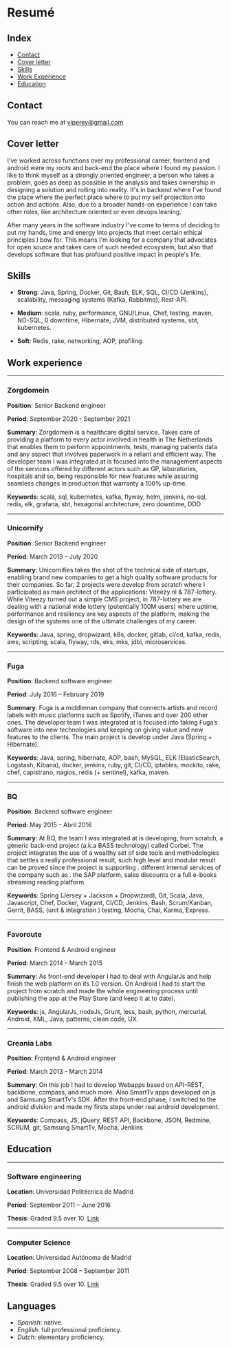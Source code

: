 # Resumé

## Index

+ [Contact](#contact)
+ [Cover letter](#cover-letter)
+ [Skills](#skills)
+ [Work Experience](#work-experience)
+ [Education](#education)


## Contact

You can reach me at [viperey@gmail.com](mailto:viperey@gmail.com)


## Cover letter

I've worked across functions over my professional career, frontend and android were my roots and back-end the place where I found my passion.
I like to think myself as a strongly oriented engineer, a person who takes a problem, goes as deep as possible in the analysis and takes ownership in designing a solution and rolling into reality.
It's in backend where I've found the place where the perfect place where to put my self projection into action and actions. Also, due to a broader hands-on experience I can take other roles, like architecture oriented or even devops leaning.  

After many years in the software industry I've come to terms of deciding to put my hands, time and energy into projects that meet certain ethical principles I bow for. This means I'm looking for a company that advocates for open source and takes care of such needed ecosystem, but also that develops software that has profound positive impact in people's life.


## Skills

- **Strong**: Java, Spring, Docker, Git, Bash, ELK, SQL, CI/CD (Jenkins),  scalability, messaging systems (Kafka, Rabbitmq), Rest-API.

- **Medium**: scala, ruby, performance, GNU/Linux, Chef, testing, maven, NO-SQL, 0 downtime, Hibernate, JVM, distributed systems, sbt, kubernetes.

- **Soft**: Redis, rake, networking, AOP, profiling.


## Work experience

---
### Zorgdomein

**Position**: Senior Backend engineer  

**Period**: September 2020 - September 2021  

**Summary**: Zorgdomein is a healthcare digital service. Takes care of providing a platform to every actor involved in health in The Netherlands that enables them to perform appointments, tests, managing patients data and any aspect that involves paperwork in a reliant and efficient way. The developer team I was integrated at is focused into the management aspects of the services offered by different actors such as GP, laboratories, hospitals and so, being responsible for new features while assuring seamless changes in production that warranty a 100% up-time.  

**Keywords**: scala, sql, kubernetes, kafka, flyway, helm, jenkins, no-sql, redis, elk, grafana, sbt, hexagonal architecture, zero downtime, DDD


---
### Unicornify

**Position**: Senior Backend engineer  

**Period**: March 2019 – July 2020  

**Summary**: Unicornifies takes the shot of the technical side of startups, enabling brand new companies to get a high quality software products for their companies. So far, 2 projects were develop from scratch where I participated as main architect of the applications: Viteezy.nl & 787-lottery. While Viteezy turned out a simple CMS project, in 787-lottery we are dealing with a national wide lottery (potentially 100M users) where uptime, performance and resiliency are key aspects of the platform, making the design of the systems one of the ultimate challenges of my career.  

**Keywords**: Java, spring, dropwizard, k8s, docker, gitlab, ci/cd, kafka, redis, aws, scripting, scala, flyway, rds, eks, mks, jdbi, microservices.  


---
### Fuga

**Position**: Backend software engineer  

**Period**: July 2016 – February 2019  

**Summary**: Fuga is a middleman company that connects artists and record labels with music platforms such as Spotify, iTunes  and over 200 other ones. The developer team I was integrated at is focused into taking Fuga’s software into new technologies and keeping on giving value and new features to the clients. The main project is develop under Java (Spring + Hibernate).  

**Keywords**: Java, spring, hibernate, AOP, bash, MySQL, ELK (ElasticSearch, Logstash, Kibana), docker, jenkins, ruby, git, CI/CD, iptables, mockito, rake, chef, capistrano, nagios, redis (+ sentinel), kafka, maven.  


---
### BQ

**Position**: Backend software engineer  

**Period**: May 2015 – Abril 2016  

**Summary**: At BQ, the team I was integrated at is developing, from scratch, a generic back-end project  (a.k.a BASS technology) called Corbel. The project integrates the use of a wealthy set of side tools and methodologies that settles  a really professional result, such high level and modular result can be proved since the project is supporting . different internal services of the company such as . the SAP platform, sales discounts or a full e-books streaming reading platform.

**Keywords**: Spring (Jersey + Jackson + Dropwizard), Git, Scala, Java, Javascript, Chef, Docker, Vagrant, CI/CD,   Jenkins, Bash, Scrum/Kanban, Gerrit, BASS, (unit & integration ) testing, Mocha, Chai, Karma, Express.

---
### Favoroute

**Position**: Frontend & Android engineer  

**Period**: March 2014 - March 2015  

**Summary**: As front-end developer I had to deal with AngularJs and help finish the web platform on its 1.0 version. On Android I had to start the project from scratch and made the whole engineering process until publishing the app at the Play Store (and keep it at to date).

**Keywords**: js, AngularJs, nodeJs, Grunt, less, bash, python, mercurial, Android, XML, Java, patterns, clean code, UX.


---
### Creania Labs 

**Position**: Frontend & Android engineer  

**Period**: March 2013 - March 2014  

**Summary**: On this job I had to develop  Webapps based on API-REST, backbone, compass, and  much more. Also SmartTv apps developed on js and Samsung SmartTv's SDK. After the front-end phase, I switched to the android division and made my firsts steps under real android development.

**Keywords**: Compass, JS, jQuery, REST API, Backbone, JSON, Redmine, SCRUM, git, Samsung SmartTv, Mocha, Jenkins


## Education

---
### Software engineering  

**Location**: Universidad Politécnica de Madrid

**Period**: September 2011 – June 2016  

**Thesis**: Graded 9.5 over 10. [Link](https://github.com/viperey/upMoodle)


---
### Computer Science  

**Location**: Universidad Autónoma de Madrid

**Period**: September 2008 – September 2011  

**Thesis**: Graded 9.5 over 10. [Link](https://github.com/viperey/upMoodle)


## Languages

+ *Spanish*: native.
+ *English*: full professional proficiency.
+ *Dutch*: elementary proficiency.
